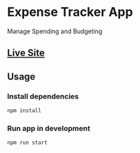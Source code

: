 # Expense Tracker App

Manage Spending and Budgeting

## [Live Site](https://jessusrbudgettracker.netlify.app/)

## Usage

### Install dependencies

```bash
npm install
```

### Run app in development

```bash
npm run start
```
